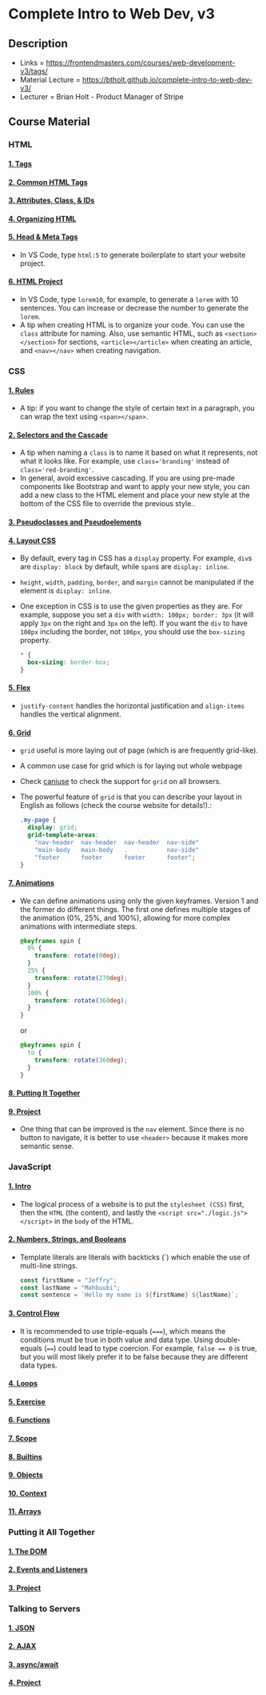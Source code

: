 # Complete Intro to Web Dev, v3

## Description

- Links = https://frontendmasters.com/courses/web-development-v3/tags/
- Material Lecture = https://btholt.github.io/complete-intro-to-web-dev-v3/
- Lecturer = Brian Holt - Product Manager of Stripe

## Course Material

### HTML

#### [1. Tags](https://btholt.github.io/complete-intro-to-web-dev-v3/lessons/html/tags)

#### [2. Common HTML Tags](https://btholt.github.io/complete-intro-to-web-dev-v3/lessons/html/types-of-tags)

#### [3. Attributes, Class, & IDs](https://btholt.github.io/complete-intro-to-web-dev-v3/lessons/html/attributes)

#### [4. Organizing HTML](https://btholt.github.io/complete-intro-to-web-dev-v3/lessons/html/organizing-html)

#### [5. Head & Meta Tags](https://btholt.github.io/complete-intro-to-web-dev-v3/lessons/html/head-and-meta-tags)

- In VS Code, type `html:5` to generate boilerplate to start your website project.

#### [6. HTML Project](https://btholt.github.io/complete-intro-to-web-dev-v3/lessons/html/html-project)

- In VS Code, type `lorem10`, for example, to generate a `lorem` with 10 sentences. You can increase or decrease the number to generate the `lorem`.
- A tip when creating HTML is to organize your code. You can use the `class` attribute for naming. Also, use semantic HTML, such as `<section></section>` for sections, `<article></article>` when creating an article, and `<nav></nav>` when creating navigation.

### CSS

#### [1. Rules](https://btholt.github.io/complete-intro-to-web-dev-v3/lessons/css/rules)

- A tip: if you want to change the style of certain text in a paragraph, you can wrap the text using `<span></span>`.

#### [2. Selectors and the Cascade](https://btholt.github.io/complete-intro-to-web-dev-v3/lessons/css/selectors-and-the-cascade)

- A tip when naming a `class` is to name it based on what it represents, not what it looks like. For example, use `class='branding'` instead of `class='red-branding'`.
- In general, avoid excessive cascading. If you are using pre-made components like Bootstrap and want to apply your new style, you can add a new class to the HTML element and place your new style at the bottom of the CSS file to override the previous style..

#### [3. Pseudoclasses and Pseudoelements](https://btholt.github.io/complete-intro-to-web-dev-v3/lessons/css/pseudoclasses-and-pseudoelements)

#### [4. Layout CSS](https://btholt.github.io/complete-intro-to-web-dev-v3/lessons/css/layout-css)

- By default, every tag in CSS has a `display` property. For example, `div`s are `display: block` by default, while `span`s are `display: inline`.
- `height`, `width`, `padding`, `border`, and `margin` cannot be manipulated if the element is `display: inline`.
- One exception in CSS is to use the given properties as they are. For example, suppose you set a `div` with `width: 100px; border: 3px` (it will apply `3px` on the right and `3px` on the left). If you want the `div` to have `100px` including the border, not `106px`, you should use the `box-sizing` property.

  ```css
  * {
    box-sizing: border-box;
  }
  ```

#### [5. Flex](https://btholt.github.io/complete-intro-to-web-dev-v3/lessons/css/flex)

- `justify-content` handles the horizontal justification and `align-items` handles the vertical alignment.

#### [6. Grid](https://btholt.github.io/complete-intro-to-web-dev-v3/lessons/css/grid)

- `grid` useful is more laying out of page (which is are frequently grid-like).
- A common use case for grid which is for laying out whole webpage
- Check [caniuse](https://caniuse.com/?search=grid) to check the support for `grid` on all browsers.
- The powerful feature of `grid` is that you can describe your layout in English as follows (check the course website for details!).:

  ```css
  .my-page {
    display: grid;
    grid-template-areas:
      "nav-header  nav-header  nav-header  nav-side"
      "main-body   main-body   .           nav-side"
      "footer      footer      footer      footer";
  }
  ```

#### [7. Animations](https://btholt.github.io/complete-intro-to-web-dev-v3/lessons/css/animations)

- We can define animations using only the given keyframes. Version 1 and the former do different things. The first one defines multiple stages of the animation (0%, 25%, and 100%), allowing for more complex animations with intermediate steps.

  ```css
  @keyframes spin {
    0% {
      transform: rotate(0deg);
    }
    25% {
      transform: rotate(270deg);
    }
    100% {
      transform: rotate(360deg);
    }
  }
  ```

  or

  ```css
  @keyframes spin {
    to {
      transform: rotate(360deg);
    }
  }
  ```

#### [8. Putting It Together](https://btholt.github.io/complete-intro-to-web-dev-v3/lessons/css/putting-it-together)

#### [9. Project](https://btholt.github.io/complete-intro-to-web-dev-v3/lessons/css/project)

- One thing that can be improved is the `nav` element. Since there is no button to navigate, it is better to use `<header>` because it makes more semantic sense.

### JavaScript

#### [1. Intro](https://btholt.github.io/complete-intro-to-web-dev-v3/lessons/javascript/intro)

- The logical process of a website is to put the `stylesheet (CSS)` first, then the `HTML` (the content), and lastly the `<script src="./logic.js"></script>` in the `body` of the HTML.

#### [2. Numbers, Strings, and Booleans](https://btholt.github.io/complete-intro-to-web-dev-v3/lessons/javascript/numbers-strings-and-booleans)

- Template literals are literals with backticks (`) which enable the use of multi-line strings.

  ```javascript
  const firstName = "Jeffry";
  const lastName = "Mahbuubi";
  const sentence = `Hello my name is ${firstName} ${lastName}`;
  ```

#### [3. Control Flow](https://btholt.github.io/complete-intro-to-web-dev-v3/lessons/javascript/control-flow)

- It is recommended to use triple-equals (`===`), which means the conditions must be true in both value and data type. Using double-equals (`==`) could lead to type coercion. For example, `false == 0` is true, but you will most likely prefer it to be false because they are different data types.

#### [4. Loops](https://btholt.github.io/complete-intro-to-web-dev-v3/lessons/javascript/loops)

#### [5. Exercise](https://btholt.github.io/complete-intro-to-web-dev-v3/lessons/javascript/exercise)

#### [6. Functions](https://btholt.github.io/complete-intro-to-web-dev-v3/lessons/javascript/functions)

#### [7. Scope](https://btholt.github.io/complete-intro-to-web-dev-v3/lessons/javascript/scope)

#### [8. Builtins](https://btholt.github.io/complete-intro-to-web-dev-v3/lessons/javascript/builtins)

#### [9. Objects](https://btholt.github.io/complete-intro-to-web-dev-v3/lessons/javascript/objects)

#### [10. Context](https://btholt.github.io/complete-intro-to-web-dev-v3/lessons/javascript/context)

#### [11. Arrays](https://btholt.github.io/complete-intro-to-web-dev-v3/lessons/javascript/arrays)

### Putting it All Together

#### [1. The DOM](https://btholt.github.io/complete-intro-to-web-dev-v3/lessons/putting-it-all-together/the-dom)

#### [2. Events and Listeners](https://btholt.github.io/complete-intro-to-web-dev-v3/lessons/putting-it-all-together/events-and-listeners)

#### [3. Project](https://btholt.github.io/complete-intro-to-web-dev-v3/lessons/putting-it-all-together/project)

### Talking to Servers

#### [1. JSON](https://btholt.github.io/complete-intro-to-web-dev-v3/lessons/talking-to-servers/json)

#### [2. AJAX](https://btholt.github.io/complete-intro-to-web-dev-v3/lessons/talking-to-servers/ajax)

#### [3. async/await](https://btholt.github.io/complete-intro-to-web-dev-v3/lessons/talking-to-servers/async-await)

#### [4. Project](https://btholt.github.io/complete-intro-to-web-dev-v3/lessons/talking-to-servers/project)
